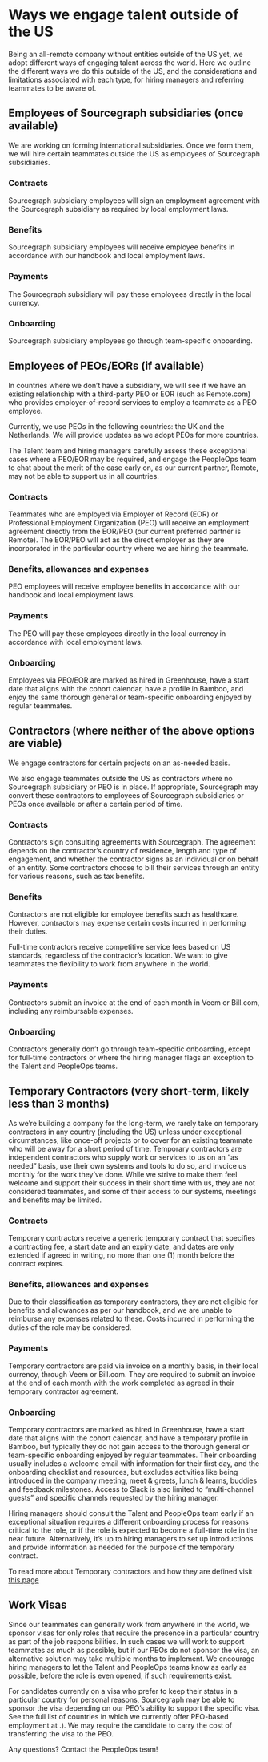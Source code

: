 # Ways we engage talent outside of the US
Being an all-remote company without entities outside of the US yet, we adopt different ways of engaging talent across the world. Here we outline the different ways we do this outside of the US, and the considerations and limitations associated with each type, for hiring managers and referring teammates to be aware of.

## Employees of Sourcegraph subsidiaries (once available)
We are working on forming international subsidiaries. Once we form them, we will hire certain teammates outside the US as employees of Sourcegraph subsidiaries.

### Contracts
Sourcegraph subsidiary employees will sign an employment agreement with the Sourcegraph subsidiary as required by local employment laws.

### Benefits
Sourcegraph subsidiary employees will receive employee benefits in accordance with our handbook and local employment laws.

### Payments
The Sourcegraph subsidiary will pay these employees directly in the local currency. 

### Onboarding
Sourcegraph subsidiary employees go through team-specific onboarding.

## Employees of PEOs/EORs (if available)
In countries where we don’t have a subsidiary, we will see if we have an existing relationship with a third-party PEO or EOR (such as Remote.com) who provides employer-of-record services to employ a teammate as a PEO employee.

Currently, we use PEOs in the following countries:  the UK and the Netherlands. We will provide updates as we adopt PEOs for more countries.

The Talent team and hiring managers carefully assess these exceptional cases where a PEO/EOR may be required, and engage the PeopleOps team to chat about the merit of the case early on, as our current partner, Remote, may not be able to support us in all countries.

### Contracts
Teammates who are employed via Employer of Record (EOR) or Professional Employment Organization (PEO) will receive an employment agreement directly from the EOR/PEO (our current preferred partner is Remote). The EOR/PEO will act as the direct employer as they are incorporated in the particular country where we are hiring the teammate.

### Benefits, allowances and expenses
PEO employees will receive employee benefits in accordance with our handbook and local employment laws. 

### Payments
The PEO will pay these employees directly in the local currency in accordance with local employment laws.

### Onboarding
Employees via PEO/EOR are marked as hired in Greenhouse, have a start date that aligns with the cohort calendar, have a profile in Bamboo, and enjoy the same thorough general or team-specific onboarding enjoyed by regular teammates. 

## Contractors (where neither of the above options are viable)
We engage contractors for certain projects on an as-needed basis.  

We also engage teammates outside the US as contractors where no Sourcegraph subsidiary or PEO is in place. If appropriate, Sourcegraph may convert these contractors to employees of Sourcegraph subsidiaries or PEOs once available or after a certain period of time. 

### Contracts
Contractors sign consulting agreements with Sourcegraph. The agreement depends on the contractor’s country of residence, length and type of engagement, and whether the contractor signs as an individual or on behalf of an entity. Some contractors choose to bill their services through an entity for various reasons, such as tax benefits. 

### Benefits
Contractors are not eligible for employee benefits such as healthcare. However, contractors may expense certain costs incurred in performing their duties. 

Full-time contractors receive competitive service fees based on US standards, regardless of the contractor’s location. We want to give teammates the flexibility to work from anywhere in the world. 

### Payments
Contractors submit an invoice at the end of each month in Veem or Bill.com, including any reimbursable expenses. 

### Onboarding
Contractors generally don’t go through team-specific onboarding, except for full-time contractors or where the hiring manager flags an exception to the Talent and PeopleOps teams.

## Temporary Contractors (very short-term, likely less than 3 months)
As we’re building a company for the long-term, we rarely take on temporary contractors in any country (including the US) unless under exceptional circumstances, like once-off projects or to cover for an existing teammate who will be away for a short period of time.  Temporary contractors are independent contractors who supply work or services to us on an “as needed” basis, use their own systems and tools to do so, and invoice us monthly for the work they’ve done. While we strive to make them feel welcome and support their success in their short time with us, they are not considered teammates, and some of their access to our systems, meetings and benefits may be limited. 

### Contracts
Temporary contractors receive a generic temporary contract that specifies a contracting fee, a start date and an expiry date, and dates are only extended if agreed in writing, no more than one (1) month before the contract expires. 

### Benefits, allowances and expenses
Due to their classification as temporary contractors, they are not eligible for benefits and allowances as per our handbook, and we are unable to reimburse any expenses related to these. Costs incurred in performing the duties of the role may be considered. 

### Payments
Temporary contractors are paid via invoice on a monthly basis, in their local currency, through Veem or Bill.com. They are required to submit an invoice at the end of each month with the work completed as agreed in their temporary contractor agreement. 

### Onboarding
Temporary contractors are marked as hired in Greenhouse, have a start date that aligns with the cohort calendar, and have a temporary profile in Bamboo, but typically they do not gain access to the thorough general or team-specific onboarding enjoyed by regular teammates. Their onboarding usually includes a welcome email with information for their first day, and the onboarding checklist and resources, but excludes activities like being introduced in the company meeting, meet & greets, lunch & learns, buddies and feedback milestones. Access to Slack is also limited to “multi-channel guests” and specific channels requested by the hiring manager. 

Hiring managers should consult the Talent and PeopleOps team early if an exceptional situation requires a different onboarding process for reasons critical to the role, or if the role is expected to become a full-time role in the near future. Alternatively, it’s up to hiring managers to set up introductions and provide information as needed for the purpose of the temporary contract.

To read more about Temporary contractors and how they are defined visit [this page](temporary-contractors.md)

## Work Visas
Since our teammates can generally work from anywhere in the world, we sponsor visas for only roles that require the presence in a particular country as part of the job responsibilities. In such cases we will work to support teammates as much as possible, but if our PEOs do not sponsor the visa, an alternative solution may take multiple months to implement. We encourage hiring managers to let the Talent and PeopleOps teams know as early as possible, before the role is even opened, if such requirements exist.

For candidates currently on a visa who prefer to keep their status in a particular country for personal reasons, Sourcegraph may be able to sponsor the visa depending on our PEO’s ability to support the specific visa. See the full list of countries in which we currently offer PEO-based employment at <LINK>.). We may require the candidate to carry the cost of transferring the visa to the PEO. 

Any questions? Contact the PeopleOps team!
